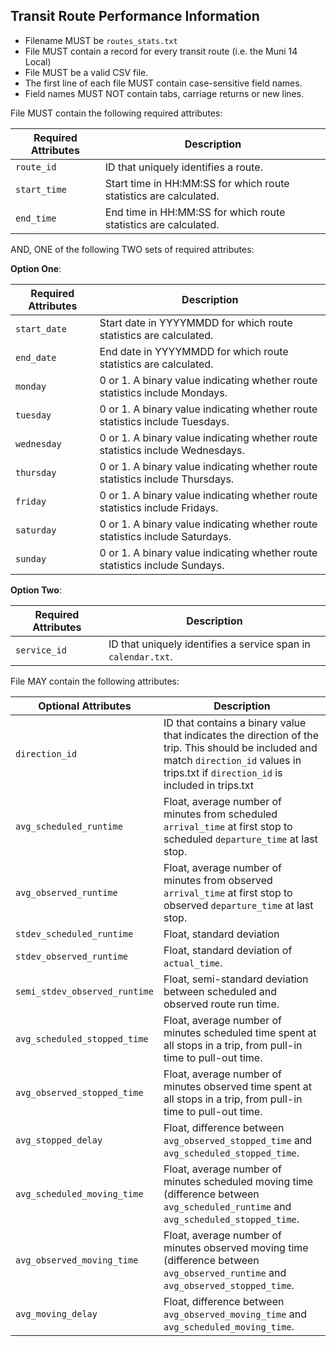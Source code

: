 ## Transit Route Performance Information

 *  Filename MUST be `routes_stats.txt`
 *  File MUST contain a record for every transit route (i.e. the Muni 14 Local) 
 *  File MUST be a valid CSV file.
 *  The first line of each file MUST contain case-sensitive field names.
 *  Field names MUST NOT contain tabs, carriage returns or new lines.

File MUST contain the following required attributes:

Required Attributes	| Description										
----------			| -------------		
`route_id`			| ID that uniquely identifies a route.
`start_time`		| Start time in HH:MM:SS for which route statistics are calculated.
`end_time`			| End time in HH:MM:SS for which route statistics are calculated.

AND, ONE of the following TWO sets of required attributes:

**Option One**:

Required Attributes	| Description										
----------			| -------------		
`start_date`		| Start date in YYYYMMDD for which route statistics are calculated.
`end_date`			| End date in YYYYMMDD for which route statistics are calculated.
`monday`			| 0 or 1. A binary value indicating whether route statistics include Mondays.
`tuesday`			| 0 or 1. A binary value indicating whether route statistics include Tuesdays.
`wednesday`			| 0 or 1. A binary value indicating whether route statistics include Wednesdays.
`thursday`			| 0 or 1. A binary value indicating whether route statistics include Thursdays.
`friday`			| 0 or 1. A binary value indicating whether route statistics include Fridays.
`saturday`			| 0 or 1. A binary value indicating whether route statistics include Saturdays.
`sunday`			| 0 or 1. A binary value indicating whether route statistics include Sundays.

**Option Two**:

Required Attributes	| Description										
----------			| -------------		
`service_id`		| ID that uniquely identifies a service span in `calendar.txt`.

File MAY contain the following attributes:

Optional Attributes				| Description										
----------						| -------------		
`direction_id`					| ID that contains a binary value that indicates the direction of the trip.  This should be included and match `direction_id` values in trips.txt if `direction_id` is included in trips.txt
`avg_scheduled_runtime`			| Float, average number of minutes from scheduled `arrival_time` at first stop to scheduled `departure_time` at last stop.
`avg_observed_runtime`			| Float, average number of minutes from observed `arrival_time` at first stop to observed `departure_time` at last stop.
`stdev_scheduled_runtime`		| Float, standard deviation 
`stdev_observed_runtime`		| Float, standard deviation of `actual_time`.
`semi_stdev_observed_runtime`	| Float, semi-standard deviation between scheduled and observed route run time.
`avg_scheduled_stopped_time`	| Float, average number of minutes scheduled time spent at all stops in a trip, from pull-in time to pull-out time.
`avg_observed_stopped_time`		| Float, average number of minutes observed time spent at all stops in a trip, from pull-in time to pull-out time.
`avg_stopped_delay`				| Float, difference between `avg_observed_stopped_time` and `avg_scheduled_stopped_time`.
`avg_scheduled_moving_time`		| Float, average number of minutes scheduled moving time (difference between `avg_scheduled_runtime` and `avg_scheduled_stopped_time`.
`avg_observed_moving_time`		| Float, average number of minutes observed moving time (difference between `avg_observed_runtime` and `avg_observed_stopped_time`.
`avg_moving_delay`				| Float, difference between `avg_observed_moving_time` and `avg_scheduled_moving_time`.
